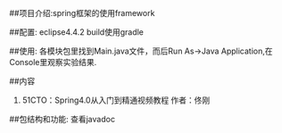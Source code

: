 ##项目介绍:spring框架的使用framework

##配置:
eclipse4.4.2 build使用gradle

##使用:
各模块包里找到Main.java文件，而后Run As->Java Application,在Console里观察实验结果.


##内容
1. 51CTO：Spring4.0从入门到精通视频教程      作者：佟刚

##包结构和功能:
查看javadoc



